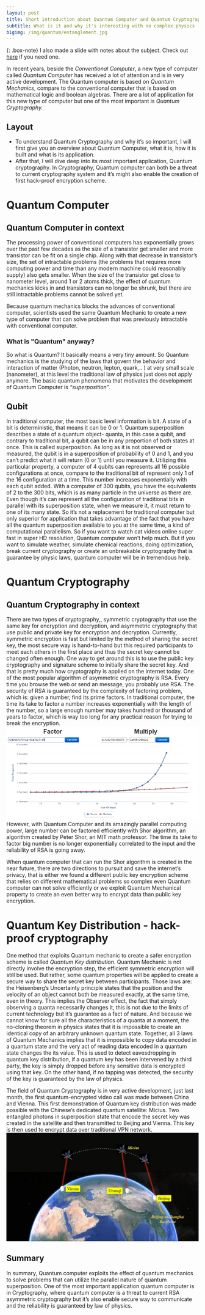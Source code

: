 ```yaml
---
layout: post
title: Short introduction about Quantum Computer and Quantum Cryptography
subtitle: What is it and why it's interesting with no complex physics
bigimg: /img/quantum/entanglement.jpg
---
```


{: .box-note}
I also made a slide with notes about the subject. Check out [here](https://docs.google.com/presentation/d/1rqXF5lei-gQy67t951_ic1Ppi-qhdQ5ylwXlFzKW1VQ/edit?usp=sharing) if you need one.


In recent years, beside the *Conventional Computer*, a new type of computer called *Quantum Computer* has received a lot of attention and is in very active development. The Quantum computer is based on *Quantum Mechanics*, compare to the conventional computer that is based on mathematical logic and boolean algebras. There are a lot of application for this new type of computer but one of the most important is *Quantum Cryptography.*

## Layout
- To understand Quantum Cryptography and why it’s so important, I will first give you an overview about Quantum Computer, what it is, how it is built and what is its application. 
- After that, I will dive deep into its most important application, Quantum cryptography. In Cryptography, Quantum computer can both be a threat to current cryptography system and it’s might also enable the creation of first hack-proof encryption scheme.

# Quantum Computer
## Quantum Computer in context
The processing power of conventional computers has exponentially grows over the past few decades as the size of a transistor get smaller and more transistor can be fit on a single chip. Along with that decrease in transistor’s size, the set of intractable problems (the problems that requires more computing power and time than any modern machine could reasonably supply) also gets smaller. When the size of the transistor get close to nanometer level, around 1 or 2 atoms thick, the effect of quantum mechanics kicks in and transistors can no longer be shrunk, but there are still intractable problems cannot be solved yet. 

Because quantum mechanics blocks the advances of conventional computer, scientists used the same Quantum Mechanic to create a new type of computer that can solve problem that was previously intractable with conventional computer.

### What is "Quantum" anyway?
So what is Quantum? It basically means a very tiny amount. So Quantum mechanics  is the studying of the laws that govern the behavior and interaction of matter (Photon, neutron, lepton, quark,.. ) at very small scale (nanometer), at this level the traditional law of physics just does not apply anymore. The basic quantum phenomena that motivates the development of Quantum Computer is *“superposition”*.

## Qubit 
In traditional computer, the most basic level information is bit. A state of a bit is deterministic, that means it can be 0 or 1. Quantum superposition describes a state of a quantum object- quanta, in this case a qubit, and contrary to traditional bit, a qubit can be in any proportion of both states at once. This is called superposition. As long as it is not observed or measured, the qubit is in a superposition of probability of 0 and 1, and you can’t predict what it will return (0 or 1) until you measure it. Utilizing this particular property, a computer of 4 qubits can represents all 16 possible configurations at once, compare to the traditional bit of represent only 1 of the 16 configuration at a time. This number increases exponentially with each qubit added. With a computer of 300 qubits, you have the equivalents of 2 to the 300 bits, which is as many particle in the universe as there are.
Even though it’s can represent all the configuration of traditional bits in parallel with its superposition state, when we measure it, it must return to one of its many state. So it’s not a replacement for traditional computer but only superior for application that takes advantage of the fact that you have all the quantum superposition available to you at the same time, a kind of computational parallelism. So if you want to watch cat videos online super fast in super HD resolution, Quantum computer won’t help much. But if you want to simulate weather, simulate chemical reactions, doing optimization, break current cryptography or create an unbreakable cryptography that is guarantee by physic laws, quantum computer will be in tremendous help.


# Quantum Cryptography

## Quantum Cryptography in context
There are two types of cryptography,, symmetric cryptography that use the same key for encryption and decryption, and asymmetric cryptography that use public and private key for encryption and decryption. Currently, symmetric encryption is fast but limited by the method of sharing the secret key, the most secure way is hand-to-hand but this required participants to meet each others in the first place and thus the secret key cannot be changed often enough. One way to get around this is to use the public key cryptography and signature scheme to initially share the secret key. And that is pretty much how cryptography is applied on the internet today. One of the most popular algorithm of asymmetric cryptography is RSA. Every time you browse the web or send an message, you probably use RSA. The security of RSA is guaranteed by the complexity of factoring problem, which is: given a number, find its prime factors. In traditional computer, the time its take to factor a number increases exponentially with the length of the number, so a large enough number may takes hundred or thousand of years to factor, which is way too long for any practical reason for trying to break the encryption. 
![factor](/img/quantum/factor2.png)
However, with Quantum Computer and its amazingly parallel computing power, large number can be factored efficiently with Shor algorithm, an algorithm created by Peter Shor, an MIT math professor. The time its take to factor big number is no longer exponentially correlated to the input and the reliability of RSA is going away.

When quantum computer that can run the Shor algorithm is created in the near future, there are two directions to pursuit and save the internet’s privacy, that is either we found a different public key encryption scheme that relies on different mathematical problems so complex even Quantum computer can not solve efficiently or we exploit Quantum Mechanical property to create an even better way to encrypt data than public key encryption. 

# Quantum Key Distribution - hack-proof cryptography

One method that exploits Quantum mechanic to create a safer encryption scheme is called *Quantum Key distribution*. Quantum Mechanic is not directly involve the encryption step, the efficient symmetric encryption will still be used. But rather, some quantum properties will be applied to create a secure way to share the secret key between participants. 
Those laws are: the Heisenberg’s Uncertainty principle states that the position and the velocity of an object cannot both be measured exactly, at the same time, even in theory. This implies the Observer effect, the fact that simply observing a quanta necessarily changes it, this is not due to the limits of current technology but it’s guarantee as a fact of nature. And because we cannot know for sure all the characteristics of a quanta at a moment, the no-cloning theorem in physics states that it is impossible to create an identical copy of an arbitrary unknown quantum state. Together, all 3 laws of Quantum Mechanics implies that it is impossible to copy data encoded in a quantum state and the very act of reading data encoded in a quantum state changes the its value. 
This is used to detect eavesdropping in quantum key distribution, if a quantum key has been intervened by a third party, the key is simply dropped before any sensitive data is encrypted using that key. On the other hand, if no tapping was detected, the security of the key is guaranteed by the law of physics.

The field of Quantum Cryptography is in very active development, just last month, the first quantum-encrypted video call was made between China and Vienna. This first demonstration of Quantum key distribution  was made possible with the Chinese’s dedicated quantum satellite: Micius. Two entangled photons in superposition state that encode the secret key was created in the satellite and then transmitted to Beijing and Vienna. This key is then used to encrypt data over traditional VPN network.
![satellite](/img/quantum/satellite.jpg)

## Summary
In summary, Quantum computer exploits the effect of quantum mechanics to solve problems that can utilize the parallel nature of quantum superposition. One of the most important application quantum computer is in Cryptography, where quantum computer is a threat to current RSA asymmetric cryptography but it’s also enable secure way to communicate and the reliability is guaranteed by law of physics.